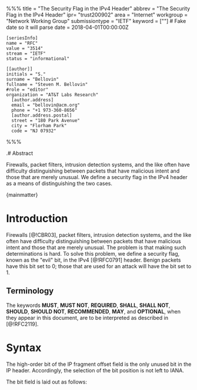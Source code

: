 %%%
    title = "The Security Flag in the IPv4 Header"
    abbrev = "The Security Flag in the IPv4 Header"
    ipr= "trust200902"
    area = "Internet"
    workgroup = "Network Working Group"
    submissiontype = "IETF"
    keyword = [""]
    # Fake date so it will parse
    date = 2018-04-01T00:00:00Z

    [seriesInfo]
    name = "RFC"
    value = "3514"
    stream = "IETF"
    status = "informational"

    [[author]]
    initials = "S."
    surname = "Bellovin"
    fullname = "Steven M. Bellovin"
    #role = "editor"
    organization = "AT&T Labs Research"
      [author.address]
      email = "bellovin@acm.org"
      phone = "+1 973-360-8656"
      [author.address.postal]
      street = "180 Park Avenue"
      city = "Florham Park"
      code = "NJ 07932"
%%%

.# Abstract

Firewalls, packet filters, intrusion detection systems, and the like
often have difficulty distinguishing between packets that have
malicious intent and those that are merely unusual.  We define a
security flag in the IPv4 header as a means of distinguishing the two
cases.

{mainmatter}

# Introduction

Firewalls [\@!CBR03], packet filters, intrusion detection systems, and
the like often have difficulty distinguishing between packets that
have malicious intent and those that are merely unusual.  The problem
is that making such determinations is hard.  To solve this problem,
we define a security flag, known as the "evil" bit, in the IPv4
[@!RFC0791] header.  Benign packets have this bit set to 0; those that
are used for an attack will have the bit set to 1.

## Terminology

The keywords **MUST**, **MUST NOT**, **REQUIRED**, **SHALL**, **SHALL NOT**, **SHOULD**,
**SHOULD NOT**, **RECOMMENDED**, **MAY**, and **OPTIONAL**, when they appear in this
document, are to be interpreted as described in [@!RFC2119].

# Syntax

The high-order bit of the IP fragment offset field is the only unused
bit in the IP header.  Accordingly, the selection of the bit position
is not left to IANA.

The bit field is laid out as follows:

<!--

{align="left"}
         0
        +-+
        |E|
        +-+

Currently-assigned values are defined as follows:

0x0:
:   If the bit is set to 0, the packet has no evil intent.  Hosts,
    network elements, etc., **SHOULD** assume that the packet is
    harmless, and **SHOULD NOT** take any defensive measures.  (We note
    that this part of the spec is already implemented by many common
    desktop operating systems.)

0x1:
:   If the bit is set to 1, the packet has evil intent.  Secure
    systems **SHOULD** try to defend themselves against such packets.
    Insecure systems **MAY** chose to crash, be penetrated, etc.

# Setting the Evil Bit

There are a number of ways in which the evil bit may be set.  Attack
applications may use a suitable API to request that it be set.
Systems that do not have other mechanisms **MUST** provide such an API;
attack programs **MUST** use it.

Multi-level insecure operating systems may have special levels for
attack programs; the evil bit **MUST** be set by default on packets
emanating from programs running at such levels.  However, the system
*MAY* provide an API to allow it to be cleared for non-malicious
activity by users who normally engage in attack behavior.

Fragments that by themselves are dangerous **MUST** have the evil bit
set.  If a packet with the evil bit set is fragmented by an
intermediate router and the fragments themselves are not dangerous,
the evil bit **MUST** be cleared in the fragments, and **MUST** be turned
back on in the reassembled packet.

Intermediate systems are sometimes used to launder attack
connections.  Packets to such systems that are intended to be relayed
to a target SHOULD have the evil bit set.

Some applications hand-craft their own packets.  If these packets are
part of an attack, the application **MUST** set the evil bit by itself.

In networks protected by firewalls, it is axiomatic that all
attackers are on the outside of the firewall.  Therefore, hosts
inside the firewall **MUST NOT** set the evil bit on any packets.

Because NAT [@!RFC3022] boxes modify packets, they **SHOULD** set the evil
bit on such packets.  "Transparent" http and email proxies **SHOULD** set
the evil bit on their reply packets to the innocent client host.

Some hosts scan other hosts in a fashion that can alert intrusion
detection systems.  If the scanning is part of a benign research
project, the evil bit **MUST NOT** be set.  If the scanning per se is
innocent, but the ultimate intent is evil and the destination site
has such an intrusion detection system, the evil bit **SHOULD** be set.

# Processing of the Evil Bit

Devices such as firewalls **MUST** drop all inbound packets that have the
evil bit set.  Packets with the evil bit off **MUST NOT** be dropped.
Dropped packets **SHOULD** be noted in the appropriate MIB variable.

Intrusion detection systems (IDSs) have a harder problem.  Because of
their known propensity for false negatives and false positives, IDSs
**MUST** apply a probabilistic correction factor when evaluating the evil
bit.  If the evil bit is set, a suitable random number generator
[@!RFC1750] must be consulted to determine if the attempt should be
logged.  Similarly, if the bit is off, another random number
generator must be consulted to determine if it should be logged
despite the setting.

The default probabilities for these tests depends on the type of IDS.
Thus, a signature-based IDS would have a low false positive value but
a high false negative value.  A suitable administrative interface
**MUST** be provided to permit operators to reset these values.

Routers that are not intended as as security devices **SHOULD NOT**
examine this bit. This will allow them to pass packets at higher
speeds.

As outlined earlier, host processing of evil packets is operating-
system dependent; however, all hosts **MUST** react appropriately
according to their nature.

# Related Work

Although this document only defines the IPv4 evil bit, there are
complementary mechanisms for other forms of evil.  We sketch some of
those here.

For IPv6 [@!RFC2460], evilness is conveyed by two options.  The first,
a hop-by-hop option, is used for packets that damage the network,
such as DDoS packets.  The second, an end-to-end option, is for
packets intended to damage destination hosts.  In either case, the
option contains a 128-bit strength indicator, which says how evil the
packet is, and a 128-bit type code that describes the particular type
of attack intended.

Some link layers, notably those based on optical switching, may
bypass routers (and hence firewalls) entirely.  Accordingly, some
link-layer scheme **MUST** be used to denote evil.  This may involve evil
lambdas, evil polarizations, etc.

DDoS attack packets are denoted by a special diffserv code point.

An application/evil MIME type is defined for Web- or email-carried
mischief.  Other MIME types can be embedded inside of evil sections;
this permit easy encoding of word processing documents with macro
viruses, etc.

# IANA Considerations

This document defines the behavior of security elements for the 0x0
and 0x1 values of this bit.  Behavior for other values of the bit may
be defined only by IETF consensus [@!RFC2434].

# Security Considerations

Correct functioning of security mechanisms depend critically on the
evil bit being set properly.  If faulty components do not set the
evil bit to 1 when appropriate, firewalls will not be able to do
their jobs properly.  Similarly, if the bit is set to 1 when it
shouldn't be, a denial of service condition may occur.

<reference anchor='CBR03' target=''>
 <front>
 <title>Firewalls and Internet Security: Repelling the Wily Hacker, Second Edition</title>
  <author initials='W.R.' surname='Cheswick' fullname='W.R. Cheswick'></author>
  <author initials='S.M.' surname='Bellovin' fullname='S.M. Bellovin'></author>
  <author initials='A.D.' surname='Rubin' fullname='A.D. Rubin'></author>
  <date year='2003' />
 </front>
 <seriesInfo name="Addison-Wesley" value='' />
 </reference>

{backmatter}
-->

